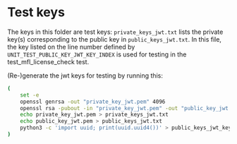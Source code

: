 # Test keys
The keys in this folder are test keys:
`private_keys_jwt.txt` lists the private key(s) corresponding to the public key in `public_keys_jwt.txt`. In this file, the key listed on the line number defined by `UNIT_TEST_PUBLIC_KEY_JWT_KEY_INDEX` is used for testing in the test_mfl_license_check test.

(Re-)generate the jwt keys for testing by running this:
```bash
(
    set -e
    openssl genrsa -out "private_key_jwt.pem" 4096
    openssl rsa -pubout -in "private_key_jwt.pem" -out "public_key_jwt.pem"
    echo private_key_jwt.pem > private_keys_jwt.txt 
    echo public_key_jwt.pem > public_keys_jwt.txt 
    python3 -c 'import uuid; print(uuid.uuid4())' > public_keys_jwt_key_id.txt 
)
```